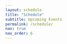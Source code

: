 ```yaml
---
layout: schedule
title: "Schedule"
subtitle: Upcoming Events
permalink: /schedule/
nav: true
nav_order: 6
---
```

